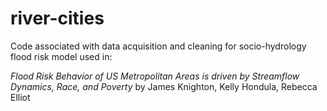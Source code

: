 # river-cities

Code associated with data acquisition and cleaning for socio-hydrology flood risk model used in: 

*Flood Risk Behavior of US Metropolitan Areas is driven by Streamflow Dynamics, Race, and Poverty* 
by James Knighton, Kelly Hondula, Rebecca Elliot

